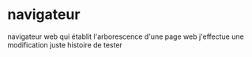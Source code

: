 # navigateur
navigateur web qui établit l'arborescence d'une page web
j'effectue une modification juste histoire de tester
